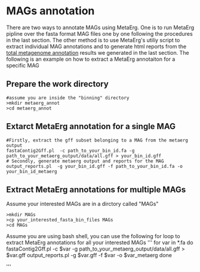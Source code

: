 # MAGs annotation
There are two ways to annotate MAGs using MetaErg. One is to run MetaErg pipline over the fasta format MAG files one by one following the procedures in the last section. The other method is to use MetaErg's utiliy script to extract individual MAG annotations and to generate html reports from the [total metagenome annotation](https://github.com/xiaoli-dong/metagenomics_crash_course/blob/master/annotation/README.md) results we generated in the last section. The following is an example on how to extract a MetaErg annotaiton for a specific MAG

## Prepare the work directory
```
#assume you are inside the "binning" directory
>mkdir metaerg_annot
>cd metaerg_annot
```
## Extarct MetaErg annotation for a single MAG
```
#Firstly, extract the gff subset belonging to a MAG from the metaerg output
fastaContig2Gff.pl  -c path_to_your_bin_id.fa -g path_to_your_metaerg_output/data/all.gff > your_bin_id.gff
# Secondly, generate metaerg output and reports for the MAG
output_reports.pl  -g your_bin_id.gff -f path_to_your_bin_id.fa -o your_bin_id_metaerg
```
## Extract MetaErg annotations for multiple MAGs
Assume your interested MAGs are in a dirctory called "MAGs"
```
>mkdir MAGs
>cp your_interested_fasta_bin_files MAGs
>cd MAGs
```
Assume you are using bash shell, you can use the following for loop to extract MetaErg annotations for all your interested MAGs
'''
for var in \*.fa
do
fastaContig2Gff.pl  -c $var -g path_to_your_metaerg_output/data/all.gff > $var.gff
output_reports.pl  -g $var.gff -f $var -o $var\_metaerg
done

'''
